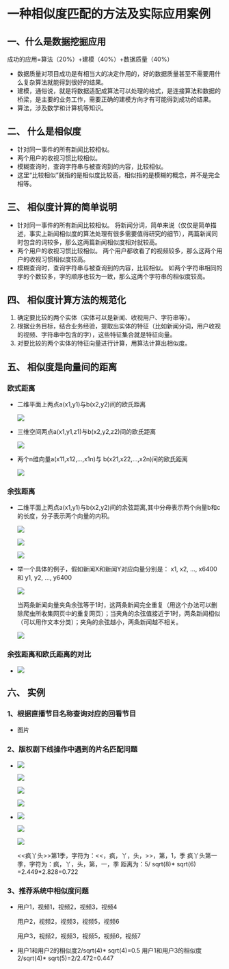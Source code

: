 <h1>一种相似度匹配的方法及实际应用案例</h1>
<h2>一、什么是数据挖掘应用</h2>

<p>成功的应用=算法（20%）+建模（40%）+数据质量（40%）</p>
<ul>
<li>数据质量对项目成功是有相当大的决定作用的，好的数据质量甚至不需要用什么复杂算法就能得到很好的结果。</li>
<li>建模，通俗说，就是将数据适配成算法可以处理的格式，是连接算法和数据的桥梁，是主要的业务工作，需要正确的建模方向才有可能得到成功的结果。</li>
<li>算法，涉及数学和计算机等知识。</li>
</ul>

<h2>二、	什么是相似度</h2>
<ul>
<li>针对同一事件的所有新闻比较相似。</li>
<li>两个用户的收视习惯比较相似。</li>
<li>模糊查询时，查询字符串与被查询到的内容，比较相似。</li>
<li>这里“比较相似”就指的是相似度比较高，相似指的是模糊的概念，并不是完全相等。</li>
</ul>

<h2>三、	相似度计算的简单说明</h2>
<ul>
<li>针对同一事件的所有新闻比较相似。
将新闻分词，简单来说（仅仅是简单描述，事实上新闻相似度的算法处理有很多需要值得研究的细节），两篇新闻同时包含的词较多，那么这两篇新闻相似度相对就较高。
</li>
<li>两个用户的收视习惯比较相似。
两个用户都收看了的视频较多，那么这两个用户的收视习惯相似度较高。
</li>
<li>模糊查询时，查询字符串与被查询到的内容，比较相似。
如两个字符串相同的字的个数较多，字的顺序也较为一致，那么这两个字符串的相似度较高。
</li>
</ul>

<h2>四、	相似度计算方法的规范化</h2>
<ol>
<li>确定要比较的两个实体（实体可以是新闻、收视用户、字符串等）。
</li>
<li>根据业务目标，结合业务经验，提取出实体的特征（比如新闻分词，用户收视的视频、字符串中包含的字），这些特征集合就是特征向量。
</li>
<li>对要比较的两个实体的特征向量进行计算，用算法计算出相似度。
</li>
</ol>

<h2>五、	相似度是向量间的距离</h2>
<h3>欧式距离</h3>
<ul>
<li>
<p>二维平面上两点a(x1,y1)与b(x2,y2)间的欧氏距离</p>
<img src ='http://tjiptv-dams.github.io/images/jssl/20160219/ps5s1.png'></img>
</li>
<li>
<p>三维空间两点a(x1,y1,z1)与b(x2,y2,z2)间的欧氏距离</p>
<img src ='http://tjiptv-dams.github.io/images/jssl/20160219/ps5s2.png'></img>
</li>
<li>
<p>两个n维向量a(x11,x12,…,x1n)与 b(x21,x22,…,x2n)间的欧氏距离</p>
<img src ='http://tjiptv-dams.github.io/images/jssl/20160219/ps5s3.png'></img>
</ul>

<h3>余弦距离</h3>
<ul>
<li>
<p>二维平面上两点a(x1,y1)与b(x2,y2)间的余弦距离,其中分母表示两个向量b和c的长度，分子表示两个向量的内积。</p>
<p><img src ='http://tjiptv-dams.github.io/images/jssl/20160219/ps5s4.png'></img></p>
<p><img src ='http://tjiptv-dams.github.io/images/jssl/20160219/ps5s5.png'></img></p>
<p><img src ='http://tjiptv-dams.github.io/images/jssl/20160219/ps5s6.png'></img></p>
</li>
<li>
<p>举一个具体的例子，假如新闻X和新闻Y对应向量分别是：
x1, x2, ..., x6400和
y1, y2, ..., y6400	
</p>
<p><img src ='http://tjiptv-dams.github.io/images/jssl/20160219/ps5s7.png'></img></p>
当两条新闻向量夹角余弦等于1时，这两条新闻完全重复（用这个办法可以删除爬虫所收集网页中的重复网页）；当夹角的余弦值接近于1时，两条新闻相似（可以用作文本分类）；夹角的余弦越小，两条新闻越不相关。</p>
<p><img src ='http://tjiptv-dams.github.io/images/jssl/20160219/ps5s8.png'></img></p>
</li>
</ul>

<h3>余弦距离和欧氏距离的对比</h3>
<ul>
<li>
<p><img src ='http://tjiptv-dams.github.io/images/jssl/20160219/ps5s9.png'></img></p>
<p从上图可以看出，余弦距离使用两个向量夹角的余弦值作为衡量两个个体间差异的大小。相比欧氏距离，余弦距离更加注重两个向量在方向上的差异。</p>
</li>
</ul>

<h2>六、	实例</h2>
<h3>1、根据直播节目名称查询对应的回看节目</h3>
<ul>
<li>图片
</li>
</ul>

<h3>2、版权剧下线操作中遇到的片名匹配问题</h3>
<ul>
<li>
<p><img src ='http://tjiptv-dams.github.io/images/jssl/20160219/ps6s1.png'></img></p>
<p><img src ='http://tjiptv-dams.github.io/images/jssl/20160219/ps6s2.png'></img></p>
<p><img src ='http://tjiptv-dams.github.io/images/jssl/20160219/ps6s3.png'></img></p>
<p><img src ='http://tjiptv-dams.github.io/images/jssl/20160219/ps6s4.png'></img></p>
</li>
<li>
<p><img src ='http://tjiptv-dams.github.io/images/jssl/20160219/ps6s5.png'></img></p>
<p><img src ='http://tjiptv-dams.github.io/images/jssl/20160219/ps6s6.png'></img></p>
<p><img src ='http://tjiptv-dams.github.io/images/jssl/20160219/ps6s7.png'></img></p>
<p><<疯丫头>>第1季，字符为：<<，疯，丫，头，>>，第，1，季
疯丫头第一季，字符为：疯，丫，头，第，一，季
距离为：5/ sqrt(8)* sqrt(6) =2.449*2.828=0.722</p>
</li>
</ul>

<h3>3、推荐系统中相似度问题</h3>
<ul>
<li>
<p>用户1，视频1，视频2，视频3，视频4</p>
<p>用户2，视频2，视频3，视频5，视频6</p>
<p>用户3，视频2，视频3，视频5，视频6，视频7</p>
</li>
<li>
用户1和用户2的相似度2/sqrt(4)* sqrt(4)=0.5
用户1和用户3的相似度2/sqrt(4)* sqrt(5)=2/2.472=0.447
</li>
</ul>


